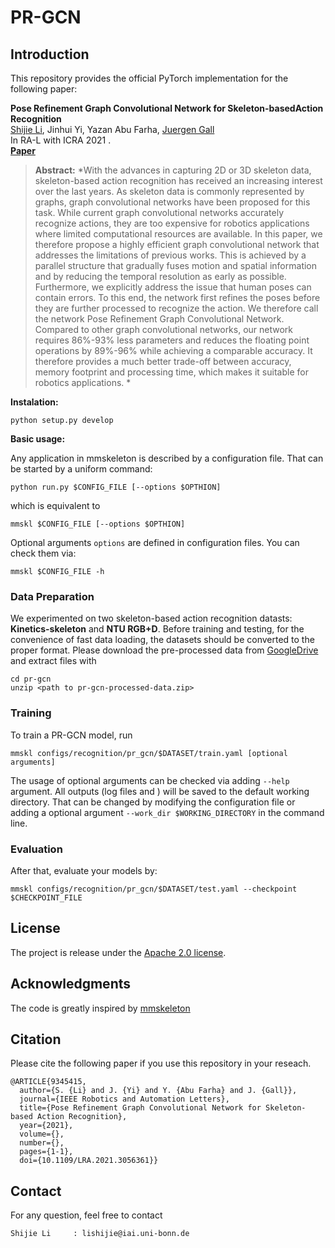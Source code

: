 # PR-GCN

## Introduction

This repository provides the official PyTorch implementation for the following paper:

**Pose  Refinement  Graph  Convolutional  Network  for  Skeleton-basedAction  Recognition**<br>
[Shijie Li](https://sj-li.com/),  Jinhui Yi, Yazan Abu Farha, [Juergen Gall](http://gall.cv-uni-bonn.de/)<br>
In RA-L with ICRA 2021 .<br>
[**Paper**](https://arxiv.org/abs/2010.07367)
> **Abstract:** *With the advances in capturing 2D or 3D skeleton data, skeleton-based action recognition has received an increasing interest over the last years. As skeleton data is commonly represented by graphs, graph convolutional networks have been proposed for this task. While current graph convolutional networks accurately recognize actions, they are too expensive for robotics applications where limited computational resources are available. In this paper, we therefore propose a highly efficient graph convolutional network that addresses the limitations of previous works. This is achieved by a parallel structure that gradually fuses motion and spatial information and by reducing the temporal resolution as early as possible. Furthermore, we explicitly address the issue that human poses can contain errors. To this end, the network first refines the poses before they are further processed to recognize the action. We therefore call the network Pose Refinement Graph Convolutional Network. Compared to other graph convolutional networks, our network requires 86\%-93\% less parameters and reduces the floating point operations by 89%-96% while achieving a comparable accuracy. It therefore provides a much better trade-off between accuracy, memory footprint and processing time, which makes it suitable for robotics applications. *

**Instalation:**

``` shell
python setup.py develop
```

**Basic usage:**

Any application in mmskeleton is described by a configuration file. That can be started by a uniform command:
``` shell
python run.py $CONFIG_FILE [--options $OPTHION]
```
which is equivalent to
```
mmskl $CONFIG_FILE [--options $OPTHION]
```
Optional arguments `options` are defined in configuration files.
You can check them via:
``` shell
mmskl $CONFIG_FILE -h
```

### Data Preparation

We experimented on two skeleton-based action recognition datasts: **Kinetics-skeleton** and **NTU RGB+D**.
Before training and testing, for the convenience of fast data loading,
the datasets should be converted to the proper format.
Please download the pre-processed data from
[GoogleDrive](https://drive.google.com/open?id=103NOL9YYZSW1hLoWmYnv5Fs8mK-Ij7qb)
and extract files with
```
cd pr-gcn
unzip <path to pr-gcn-processed-data.zip>
```

### Training

To train a PR-GCN model, run

``` shell
mmskl configs/recognition/pr_gcn/$DATASET/train.yaml [optional arguments]
```

The usage of optional arguments can be checked via adding `--help` argument.
All outputs (log files and ) will be saved to the default working directory.
That can be changed by modifying the configuration file
or adding a optional argument `--work_dir $WORKING_DIRECTORY` in the command line.

### Evaluation

After that, evaluate your models by:

``` shell
mmskl configs/recognition/pr_gcn/$DATASET/test.yaml --checkpoint $CHECKPOINT_FILE
```

## License
The project is release under the [Apache 2.0 license](./LICENSE).

## Acknowledgments
The code is greatly inspired by [mmskeleton](https://github.com/open-mmlab/mmskeleton)


## Citation
Please cite the following paper if you use this repository in your reseach.
```
@ARTICLE{9345415,
  author={S. {Li} and J. {Yi} and Y. {Abu Farha} and J. {Gall}},
  journal={IEEE Robotics and Automation Letters}, 
  title={Pose Refinement Graph Convolutional Network for Skeleton-based Action Recognition}, 
  year={2021},
  volume={},
  number={},
  pages={1-1},
  doi={10.1109/LRA.2021.3056361}}
```

## Contact
For any question, feel free to contact
```
Shijie Li     : lishijie@iai.uni-bonn.de
```
